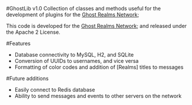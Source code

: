 #GhostLib v1.0
Collection of classes and methods useful for the development of plugins for the [Ghost Realms Network](http://ghostrealms.net);

This code is developed for the [Ghost Realms Network](http://ghostrealms.net); and released under the Apache 2 License.

#Features
- Database connectivity to MySQL, H2, and SQLite
- Conversion of UUIDs to usernames, and vice versa
- Formatting of color codes and addition of [Realms] titles to messages

#Future additions
- Easily connect to Redis database
- Ability to send messages and events to other servers on the network